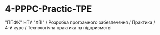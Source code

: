 # 4-PPPC-Practic-TPE
"ППФК" НТУ "ХПІ" / Розробка програмного забезпечення / Практика / 4-й курс / Технологічна практика на підприємстві

